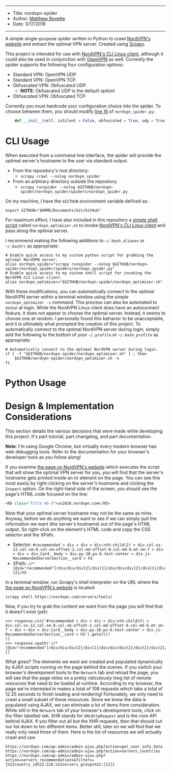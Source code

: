 *******************************************************************

* Title:  nordvpn-spider
* Author: [Matthew Boyette](mailto:Dyndrilliac@gmail.com)
* Date:   3/17/2019

*******************************************************************

A simple single-purpose spider written in Python to crawl [NordVPN's website](https://nordvpn.com/servers/tools/) and extract the optimal VPN server. Created using [Scrapy](https://scrapy.org/).

This project is intended for use with [NordVPN's CLI Linux client](https://support.nordvpn.com/Connectivity/Linux/1182453582/Installing-and-using-NordVPN-on-Linux.htm), although it could also be used in conjunction with [OpenVPN](https://nordvpn.com/tutorials/linux/openvpn/) as well. Currently the spider supports the following four configuration options:
* Standard VPN: OpenVPN UDP.
* Standard VPN: OpenVPN TCP.
* Obfuscated VPN: Obfuscated UDP.
    * **NOTE**: Obfuscated UDP is the default option!
* Obfuscated VPN: Obfuscated TCP.

Currently you must hardcode your configuration choice into the spider. To choose between them, you should modify [line 16](https://github.com/Dyndrilliac/nordvpn-spider/blob/master/nordvpn_spider/spiders/nordvpn_spider.py#L16) of ``nordvpn_spider.py``:
```python
    def __init__(self, isSilent = False, obfuscated = True, udp = True):
```

# CLI Usage

When executed from a command-line interface, the spider will provide the optimal server's hostname to the user via standard output.

* From the repository's root directory:
    * ``scrapy crawl --nolog nordvpn_spider``
* From an arbitrary directory outside the repository:
    * ``scrapy runspider --nolog $GITHUB/nordvpn-spider/nordvpn_spider/spiders/nordvpn_spider.py``

On my machine, I have the ``$GITHUB`` environment variable defined as:
```shell
export GITHUB="$HOME/Documents/Git/GitHub"
```

For maximum effect, I have also included in this repository a [simple shell script](https://github.com/Dyndrilliac/nordvpn-spider/blob/master/nordvpn_optimizer.sh) called ``nordvpn_optimizer.sh`` to invoke [NordVPN's CLI Linux client](https://support.nordvpn.com/Connectivity/Linux/1182453582/Installing-and-using-NordVPN-on-Linux.htm) and pass along the optimal server.

I recommend making the following additions to ``~/.bash_aliases`` or ``~/.bashrc`` as appropriate:
```shell
# Enable quick access to my custom python script for grabbing the optimal NordVPN server.
alias nordvpn_spider="scrapy runspider --nolog $GITHUB/nordvpn-spider/nordvpn_spider/spiders/nordvpn_spider.py"
# Enable quick access to my custom shell script for invoking the NordVPN CLI Linux client.
alias nordvpn_optimizer="$GITHUB/nordvpn-spider/nordvpn_optimizer.sh"
```

With these modifications, you can automatically connect to the optimal NordVPN server within a terminal window using the simple ``nordvpn_optimizer -s`` command. This process can also be automated to occur at login. While the NordVPN Linux client does have an autoconnect feature, it does not appear to choose the optimal server. Instead, it seems to choose one at random. I personally found this behavior to be unacceptable, and it is ultimately what prompted the creation of this project. To automatically connect to the optimal NordVPN server during login, simply add the following to the bottom of your ``~/.profile`` or ``~/.bash_profile`` as appropriate:
```shell
# Automatically connect to the optimal NordVPN server during login.
if [ -f "$GITHUB/nordvpn-spider/nordvpn_optimizer.sh" ] ; then
	$GITHUB/nordvpn-spider/nordvpn_optimizer.sh -s
fi
```

# Python Usage



# Design & Implementation Considerations

This section details the various decisions that were made while developing this project. It's part tutorial, part changelog, and part documentation.

**Note**: I'm using Google Chrome, but virtually every modern browser has web debugging tools. Refer to the documentation for your browser's developer tools as you follow along!

If you examine [the page on NordVPN's website](https://nordvpn.com/servers/tools/) which executes the script that will show the optimal VPN server for you, you will find that the server's hostname gets printed inside an ``h5`` element on the page. You can see this most easily by right-clicking on the server's hostname and clicking the ``Inspect`` option. On the right-hand side of the screen, you should see the page's HTML code focused on the line:
```html
<h5 class="Title mb-3">us2826.nordvpn.com</h5>
```

Note that your optimal server hostname may not be the same as mine. Anyway, before we do anything we want to see if we can simply pull the information we want (the server's hostname) out of the page's HTML output. So right-click on the element's HTML code and copy the CSS selector and the XPath.

* Selector: ``#recommended > div > div > div:nth-child(2) > div.col-xs-12.col-sm-8.col-sm-offset-2.col-md-offset-0.col-md-6.mt-sm-7 > div > div > div.Card__body > div.py-10.px-6.text-center > div.js-RecommendedServerSection__card > h5``
* XPath: ``//*[@id="recommended"]/div/div/div[2]/div[1]/div/div/div[2]/div[1]/div[2]/h5``

In a terminal window, run Scrapy's shell interpreter on the URL where the [the page on NordVPN's website](https://nordvpn.com/servers/tools/) is located:
```shell
scrapy shell https://nordvpn.com/servers/tools/
```

Now, if you try to grab the content we want from the page you will find that it doesn't exist (yet):
```
>>> response.css('#recommended > div > div > div:nth-child(2) > div.col-xs-12.col-sm-8.col-sm-offset-2.col-md-offset-0.col-md-6.mt-sm-7 > div > div > div.Card__body > div.py-10.px-6.text-center > div.js-RecommendedServerSection__card > h5').getall()
[]
>>> response.xpath('//*[@id="recommended"]/div/div/div[2]/div[1]/div/div/div[2]/div[1]/div[2]/h5').getall()
[]
```

What gives? The elements we want are created and populated dynamically by AJAX scripts running on the page behind the scenes. If you switch your browser's development tools to the ``Network`` tab and reload the page, you will see that the page relies on a pretty ridiculously long list of remote resources that need to be loaded at runtime. According to my browser, the page we're interested in makes a total of 108 requests which take a total of 12.25 seconds to finish loading and rendering! Fortunately, we only need to crawl a small subset of these resources. Since we know the data is populated using AJAX, we can eliminate a lot of items from consideration. While still in the ``Network`` tab of your browser's development tools, click on the filter labelled ``XHR``. XHR stands for ``XMLHttpRequest`` and is the core API behind AJAX. If you filter out all but the XHR requests, then that should cut our list down to ten different items. Better still, later on we will find that we really only need three of them. Here is the list of resources we will actually crawl and use:
```
https://nordvpn.com/wp-admin/admin-ajax.php?action=get_user_info_data
https://nordvpn.com/wp-admin/admin-ajax.php?action=servers_countries
https://nordvpn.com/wp-admin/admin-ajax.php?action=servers_recommendations&filters={%22country_id%22:228,%22servers_groups%22:[11]}
```

